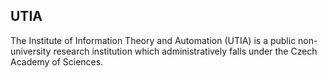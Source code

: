 ## UTIA
The Institute of Information Theory and Automation (UTIA) is a public non-university research institution which administratively falls under the Czech Academy of Sciences.
